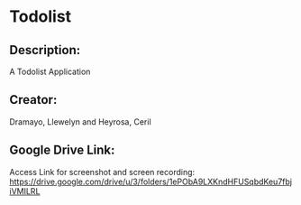 # Todolist

## Description:
A Todolist Application

## Creator:
Dramayo, Llewelyn and Heyrosa, Ceril

## Google Drive Link:
Access Link for screenshot and screen recording: https://drive.google.com/drive/u/3/folders/1ePObA9LXKndHFUSqbdKeu7fbjiVMILRL
